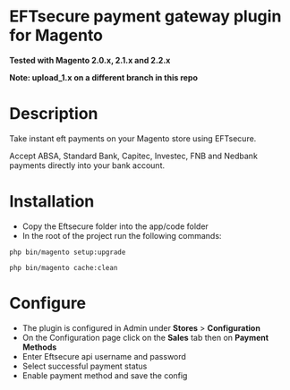 # EFTsecure payment gateway plugin for Magento 
**Tested with Magento 2.0.x, 2.1.x and 2.2.x** 

**Note: upload_1.x on a different branch in this repo**

# Description
Take instant eft payments on your Magento store using EFTsecure.

Accept ABSA, Standard Bank, Capitec, Investec, FNB and Nedbank payments directly into your bank account.

# Installation

- Copy the Eftsecure folder into the app/code folder 
- In the root of the project run the following commands: 
```
php bin/magento setup:upgrade 
	
php bin/magento cache:clean
```
# Configure

- The plugin is configured in Admin under **Stores** > **Configuration**
- On the Configuration page click on the **Sales** tab then on **Payment Methods** 
- Enter Eftsecure api username and password
- Select successful payment status
- Enable payment method and save the config


